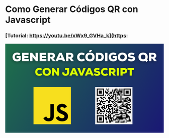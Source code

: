 # Como Generar Códigos QR con Javascript

### [Tutorial: https://youtu.be/xWx9_GVHa_k](https:

![Como Generar Códigos QR con Javascript](https://raw.githubusercontent.com/falconmasters/codigo-qr-javascript/master/img/thumb.png)


